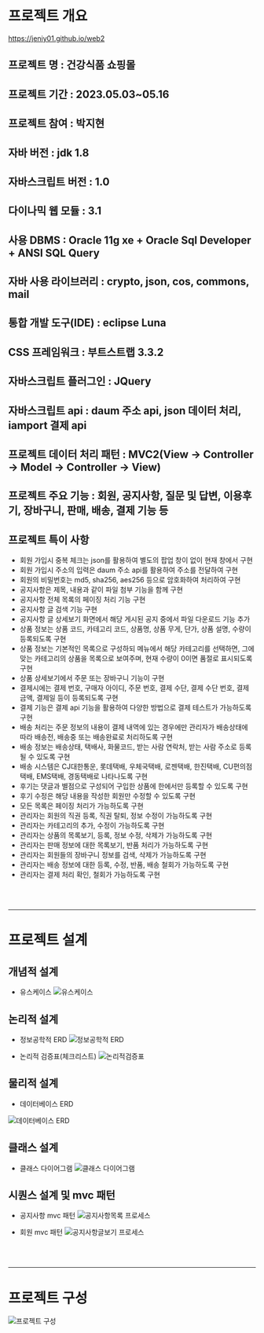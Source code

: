 # 프로젝트 개요
https://jeniy01.github.io/web2

## 프로젝트 명 : 건강식품 쇼핑몰

## 프로젝트 기간 : 2023.05.03~05.16

## 프로젝트 참여 : 박지현

## 자바 버전 : jdk 1.8

## 자바스크립트 버전 : 1.0

## 다이나믹 웹 모듈 : 3.1

## 사용 DBMS : Oracle 11g xe + Oracle Sql Developer + ANSI SQL Query

## 자바 사용 라이브러리 : crypto, json, cos, commons, mail

## 통합 개발 도구(IDE) : eclipse Luna

## CSS 프레임워크 : 부트스트랩 3.3.2

## 자바스크립트 플러그인 : JQuery

## 자바스크립트 api : daum 주소 api, json 데이터 처리, iamport 결제 api

## 프로젝트 데이터 처리 패턴 : MVC2(View -> Controller -> Model -> Controller -> View)

## 프로젝트 주요 기능 : 회원, 공지사항, 질문 및 답변, 이용후기, 장바구니, 판매, 배송, 결제 기능 등

## 프로젝트 특이 사항
- 회원 가입시 중복 체크는 json를 활용하여 별도의 팝업 창이 없이 현재 창에서 구현
- 회원 가입시 주소의 입력은 daum 주소 api를 활용하여 주소를 전달하여 구현
- 회원의 비밀번호는 md5, sha256, aes256 등으로 암호화하여 처리하여 구현
- 공지사항은 제목, 내용과 같이 파일 첨부 기능을 함께 구현
- 공지사항 전체 목록의 페이징 처리 기능 구현
- 공지사항 글 검색 기능 구현
- 공지사항 글 상세보기 화면에서 해당 게시된 공지 중에서 파일 다운로드 기능 추가
- 상품 정보는 상품 코드, 카테고리 코드, 상품명, 상품 무게, 단가, 상품 설명, 수량이 등록되도록 구현
- 상품 정보는 기본적인 목록으로 구성하되 메뉴에서 해당 카테고리를 선택하면, 그에 맞는 카테고리의 상품을 목록으로 보여주며, 현재 수량이 0이면 품절로 표시되도록 구현
- 상품 상세보기에서 주문 또는 장바구니 기능이 구현
- 결제시에는 결제 번호, 구매자 아이디, 주문 번호, 결제 수단, 결제 수단 번호, 결제 금액, 결제일 등이 등록되도록 구현
- 결제 기능은 결제 api 기능을 활용하여 다양한 방법으로 결제 테스트가 가능하도록 구현
- 배송 처리는 주문 정보의 내용이 결제 내역에 있는 경우에만 관리자가 배송상태에 따라 배송전, 배송중 또는 배송완료로 처리하도록 구현
- 배송 정보는 배송상태, 택배사, 화물코드, 받는 사람 연락처, 받는 사람 주소로 등록될 수 있도록 구현
- 배송 시스템은 CJ대한통운, 롯데택배, 우체국택배, 로젠택배, 한진택배, CU편의점택배, EMS택배, 경동택배로 나타나도록 구현
- 후기는 댓글과 별점으로 구성되어 구입한 상품에 한에서만 등록할 수 있도록 구현
- 후기 수정은 해당 내용을 작성한 회원만 수정할 수 있도록 구현
- 모든 목록은 페이징 처리가 가능하도록 구현
- 관리자는 회원의 직권 등록, 직권 탈퇴, 정보 수정이 가능하도록 구현
- 관리자는 카테고리의 추가, 수정이 가능하도록 구현
- 관리자는 상품의 목록보기, 등록, 정보 수정, 삭제가 가능하도록 구현
- 관리자는 판매 정보에 대한 목록보기, 반품 처리가 가능하도록 구현
- 관리자는 회원들의 장바구니 정보를 검색, 삭제가 가능하도록 구현
- 관리자는 배송 정보에 대한 등록, 수정, 반품, 배송 철회가 가능하도록 구현
- 관리자는 결제 처리 확인, 철회가 가능하도록 구현

<br><br>

------------------------------------------------------------------------------------------------

# 프로젝트 설계

## 개념적 설계
- 유스케이스
![유스케이스](./image/usecase.png "유스케이스")

## 논리적 설계
- 정보공학적 ERD
![정보공학적 ERD](./image/n_erd.png "정보공학적 ERD")

- 논리적 검증표(체크리스트)
![논리적검증표](./image/checklist.png "논리적검증표")

## 물리적 설계
- 데이터베이스 ERD

![데이터베이스 ERD](./image/erd.png "데이터베이스 ERD")

## 클래스 설계
- 클래스 다이어그램
![클래스 다이어그램](./image/classdiagram.png "클래스 다이어그램")

## 시퀀스 설계 및 mvc 패턴
- 공지사항 mvc 패턴
![공지사항목록 프로세스](./image/noticemvc.png "공지사항목록 프로세스")

- 회원 mvc 패턴
![공지사항글보기 프로세스](./image/usermvc.png "공지사항글보기 프로세스")

<br><br>

------------------------------------------------------------------------------------------------

# 프로젝트 구성
![프로젝트 구성](./image/project2.JPG "프로젝트 구성")
